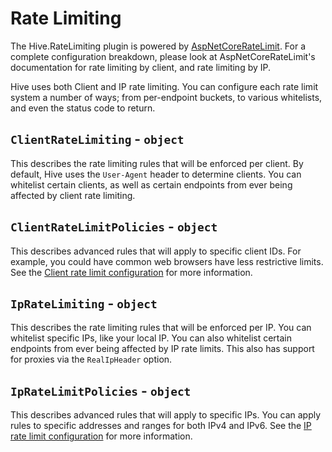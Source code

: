 ﻿# Rate Limiting

The Hive.RateLimiting plugin is powered by [AspNetCoreRateLimit](https://github.com/stefanprodan/AspNetCoreRateLimit/).
For a complete configuration breakdown, please look at AspNetCoreRateLimit's documentation for rate limiting by client, and rate limiting by IP.

Hive uses both Client and IP rate limiting.
You can configure each rate limit system a number of ways; from per-endpoint buckets, to various whitelists, and even the status code to return.

## `ClientRateLimiting` - `object`

This describes the rate limiting rules that will be enforced per client.
By default, Hive uses the `User-Agent` header to determine clients.
You can whitelist certain clients, as well as certain endpoints from ever being affected by client rate limiting.

## `ClientRateLimitPolicies` - `object`

This describes advanced rules that will apply to specific client IDs.
For example, you could have common web browsers have less restrictive limits.
See the [Client rate limit configuration](https://github.com/stefanprodan/AspNetCoreRateLimit/wiki/ClientRateLimitMiddleware#setup) for more information.

## `IpRateLimiting` - `object`

This describes the rate limiting rules that will be enforced per IP.
You can whitelist specific IPs, like your local IP. You can also whitelist certain endpoints from ever being affected by IP rate limits.
This also has support for proxies via the `RealIpHeader` option.

## `IpRateLimitPolicies` - `object`

This describes advanced rules that will apply to specific IPs.
You can apply rules to specific addresses and ranges for both IPv4 and IPv6.
See the [IP rate limit configuration](https://github.com/stefanprodan/AspNetCoreRateLimit/wiki/IpRateLimitMiddleware#setup) for more information.
